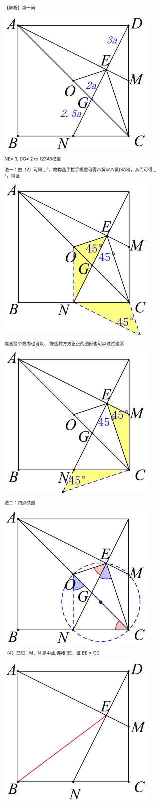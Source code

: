 【解析】第一问

![](<../../qs_image_DB/专题1-5_正方形基本型·母题溯源（解析版）_/d58fb7be9df11872d073626cf29a644ea7788ca33ac5543cbad42dd04b066f5f.jpg>)

NE= 3, DG= 2 ro 12345模型

法一：由（2）可知 $\_$ °，故构造手拉手模型可得△黄≌△黄(SAS)，从而可得 $\_$ °，得证

![](<../../qs_image_DB/专题1-5_正方形基本型·母题溯源（解析版）_/35ec696fb9ef8c4930c1f8aea6218bab78687981f9babd54705aedeb509a91c1.jpg>)

或者换个方向也可以， 像这种方方正正的图形也可以试试建系

![](<../../qs_image_DB/专题1-5_正方形基本型·母题溯源（解析版）_/953da4bbfeccf0c958fb3f39176e4f2d4cc8e1bc1d29836fc7f85bb3ba16fd98.jpg>)

法二：四点共圆

![](<../../qs_image_DB/专题1-5_正方形基本型·母题溯源（解析版）_/8e9c80627f12eb02a68928fbb2926cbdcd80c77b36357e8fb8d747b9704bf5b5.jpg>)

（4）已知：M，N 是中点,连接 BE，证 $\mathrm { B E = C D }$

![](<../../qs_image_DB/专题1-5_正方形基本型·母题溯源（解析版）_/30b5cbdebff3c31582013aad68b515e85bf41aaa6fec3b9d7163e16643b76a7f.jpg>)
